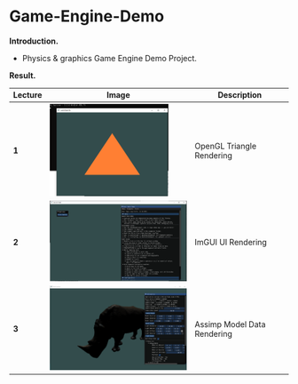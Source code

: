 # Game-Engine-Demo

**Introduction.**

- Physics & graphics Game Engine Demo Project.



**Result.**

| Lecture | Image                                                        | Description                 |
| ------- | ------------------------------------------------------------ | --------------------------- |
| **1**   | <img src="images\lecture1-triangle.PNG" alt="lecture1-triangle" style="zoom: 25%;" /> | OpenGL Triangle Rendering   |
| **2**   | <img src="images\lecture2-imgui.PNG" alt="lecture2-imgui" style="zoom:33%;" /> | ImGUI UI Rendering          |
| **3**   | <img src="images\lecture3-assimp.PNG" alt="lecture3-assimp" style="zoom:33%;" /> | Assimp Model Data Rendering |


